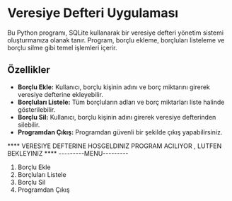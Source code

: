 # Veresiye Defteri Uygulaması

Bu Python programı, SQLite kullanarak bir veresiye defteri yönetim sistemi oluşturmanıza olanak tanır. Program, borçlu ekleme, borçluları listeleme ve borçlu silme gibi temel işlemleri içerir.

## Özellikler
- **Borçlu Ekle:** Kullanıcı, borçlu kişinin adını ve borç miktarını girerek veresiye defterine ekleyebilir.
- **Borçluları Listele:** Tüm borçluların adları ve borç miktarları liste halinde gösterilebilir.
- **Borçlu Sil:** Kullanıcı, borçlu kişinin adını girerek veresiye defterinden silebilir.
- **Programdan Çıkış:** Programdan güvenli bir şekilde çıkış yapabilirsiniz.



**** VERESIYE DEFTERINE HOSGELDINIZ PROGRAM ACILIYOR , LUTFEN BEKLEYINIZ ****
---------MENU---------
1. Borçlu Ekle
2. Borçluları Listele
3. Borçlu Sil
4. Programdan Çıkış
